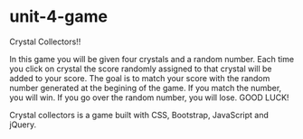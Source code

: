 # unit-4-game

Crystal Collectors!! 

In this game you will be given four crystals and a random number. Each time you click on crystal the score randomly assigned to that crystal will be added to your score. The goal is to match your score with the random number generated at the begining of the game. If you match the number, you will win. If you go over the random number, you will lose. GOOD LUCK!

Crystal collectors is a game built with CSS, Bootstrap, JavaScript and jQuery. 